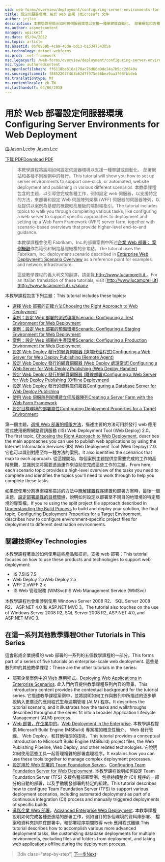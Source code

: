 ```yaml
---
uid: web-forms/overview/deployment/configuring-server-environments-for-web-deployment/configuring-server-environments-for-web-deployment
title: 設定伺服器環境，用於 Web 部署 |Microsoft 文件
author: jrjlee
description: 本教學課程顯示如何將伺服器環境以支援一種單鍵或自動化、 部署網站和各種不同的畫面中的發行設定...
ms.author: aspnetcontent
manager: wpickett
ms.date: 05/04/2012
ms.topic: article
ms.assetid: 0bf0959b-4ca8-45de-bd13-b15347543b5a
ms.technology: dotnet-webforms
ms.prod: .net-framework
msc.legacyurl: /web-forms/overview/deployment/configuring-server-environments-for-web-deployment/configuring-server-environments-for-web-deployment
msc.type: authoredcontent
ms.openlocfilehash: ff6118be618a170ac76d66a9de24a7b5cc2d840a
ms.sourcegitcommit: f8852267f463b62d7f975e56bea9aa3f68fbbdeb
ms.translationtype: MT
ms.contentlocale: zh-TW
ms.lasthandoff: 04/06/2018
---
```

<a name="configuring-server-environments-for-web-deployment"></a><span data-ttu-id="86381-103">用於 Web 部署設定伺服器環境</span><span class="sxs-lookup"><span data-stu-id="86381-103">Configuring Server Environments for Web Deployment</span></span>
====================
<span data-ttu-id="86381-104">由[Jason Lee](https://github.com/jrjlee)</span><span class="sxs-lookup"><span data-stu-id="86381-104">by [Jason Lee](https://github.com/jrjlee)</span></span>

[<span data-ttu-id="86381-105">下載 PDF</span><span class="sxs-lookup"><span data-stu-id="86381-105">Download PDF</span></span>](https://msdnshared.blob.core.windows.net/media/MSDNBlogsFS/prod.evol.blogs.msdn.com/CommunityServer.Blogs.Components.WeblogFiles/00/00/00/63/56/8130.DeployingWebAppsInEnterpriseScenarios.pdf)

> <span data-ttu-id="86381-106">本教學課程將說明如何設定伺服器環境以支援一種單鍵或自動化、 部署網站和各種不同案例中的發行。</span><span class="sxs-lookup"><span data-stu-id="86381-106">This tutorial will show you how to set up server environments to support one-click, or automated, website deployment and publishing in various different scenarios.</span></span> <span data-ttu-id="86381-107">本教學課程包含的主題，以引導您完成各種工作，例如設定 web 伺服器，以支援特定的方法，來部署和設定 Web 伺服陣列架構 (WFF) 伺服器的伺服器陣列，以及提供以案例為基礎的概觀較高層級的端對端指引。</span><span class="sxs-lookup"><span data-stu-id="86381-107">The tutorial includes topics to walk you through completing various tasks, like configuring a web server to support specific approaches to deployment and setting up a Web Farm Framework (WFF) server farm, together with scenario-based overviews that provide higher-level end-to-end guidance.</span></span>
> 
> <span data-ttu-id="86381-108">本教學課程會使用 Fabrikam，Inc.的部署案例中所述[企業 Web 部署： 案例概觀](../deploying-web-applications-in-enterprise-scenarios/enterprise-web-deployment-scenario-overview.md)作為範例和網路基礎結構的參考點。</span><span class="sxs-lookup"><span data-stu-id="86381-108">The tutorial uses the Fabrikam, Inc. deployment scenario described in [Enterprise Web Deployment: Scenario Overview](../deploying-web-applications-in-enterprise-scenarios/enterprise-web-deployment-scenario-overview.md) as a reference point for examples and network infrastructure.</span></span>
> 
> <span data-ttu-id="86381-109">這些教學課程的義大利文的翻譯，請瀏覽[ http://www.lucamorelli.it ](http://www.lucamorelli.it)。</span><span class="sxs-lookup"><span data-stu-id="86381-109">For an Italian translation of these tutorials, visit [http://www.lucamorelli.it](http://www.lucamorelli.it).</span></span>


<span data-ttu-id="86381-110">本教學課程包含下列主題：</span><span class="sxs-lookup"><span data-stu-id="86381-110">This tutorial includes these topics:</span></span>

- [<span data-ttu-id="86381-111">選擇 Web 部署的正確方法</span><span class="sxs-lookup"><span data-stu-id="86381-111">Choosing the Right Approach to Web Deployment</span></span>](choosing-the-right-approach-to-web-deployment.md)
- [<span data-ttu-id="86381-112">案例：設定 Web 部署的測試環境</span><span class="sxs-lookup"><span data-stu-id="86381-112">Scenario: Configuring a Test Environment for Web Deployment</span></span>](scenario-configuring-a-test-environment-for-web-deployment.md)
- [<span data-ttu-id="86381-113">案例：設定 Web 部署的預備環境</span><span class="sxs-lookup"><span data-stu-id="86381-113">Scenario: Configuring a Staging Environment for Web Deployment</span></span>](scenario-configuring-a-staging-environment-for-web-deployment.md)
- [<span data-ttu-id="86381-114">案例：設定 Web 部署的生產環境</span><span class="sxs-lookup"><span data-stu-id="86381-114">Scenario: Configuring a Production Environment for Web Deployment</span></span>](scenario-configuring-a-production-environment-for-web-deployment.md)
- [<span data-ttu-id="86381-115">設定 Web Deploy 發行的網頁伺服器 (遠端代理程式)</span><span class="sxs-lookup"><span data-stu-id="86381-115">Configuring a Web Server for Web Deploy Publishing (Remote Agent)</span></span>](configuring-a-web-server-for-web-deploy-publishing-remote-agent.md)
- [<span data-ttu-id="86381-116">設定 Web Deploy 發行的網頁伺服器 (Web Deploy 處理常式)</span><span class="sxs-lookup"><span data-stu-id="86381-116">Configuring a Web Server for Web Deploy Publishing (Web Deploy Handler)</span></span>](configuring-a-web-server-for-web-deploy-publishing-web-deploy-handler.md)
- [<span data-ttu-id="86381-117">設定 Web Deploy 發行的網頁伺服器 (離線部署)</span><span class="sxs-lookup"><span data-stu-id="86381-117">Configuring a Web Server for Web Deploy Publishing (Offline Deployment)</span></span>](configuring-a-web-server-for-web-deploy-publishing-offline-deployment.md)
- [<span data-ttu-id="86381-118">設定 Web Deploy 發行的資料庫伺服器</span><span class="sxs-lookup"><span data-stu-id="86381-118">Configuring a Database Server for Web Deploy Publishing</span></span>](configuring-a-database-server-for-web-deploy-publishing.md)
- [<span data-ttu-id="86381-119">使用 Web 伺服陣列架構建立伺服器陣列</span><span class="sxs-lookup"><span data-stu-id="86381-119">Creating a Server Farm with the Web Farm Framework</span></span>](creating-a-server-farm-with-the-web-farm-framework.md)
- [<span data-ttu-id="86381-120">設定目標環境的部署屬性</span><span class="sxs-lookup"><span data-stu-id="86381-120">Configuring Deployment Properties for a Target Environment</span></span>](configuring-deployment-properties-for-a-target-environment.md)

<span data-ttu-id="86381-121">第一個主題，[選擇 Web 部署的權限方法](choosing-the-right-approach-to-web-deployment.md)，描述主要的方法可用於發行 web 應用程式使用網際網路資訊服務 (IIS) Web Deployment Tool (Web Deploy) 2.0。</span><span class="sxs-lookup"><span data-stu-id="86381-121">The first topic, [Choosing the Right Approach to Web Deployment](choosing-the-right-approach-to-web-deployment.md), describes the main approaches you can use to publish web applications by using the Internet Information Services (IIS) Web Deployment Tool (Web Deploy) 2.0.</span></span> <span data-ttu-id="86381-122">它也可以識別對應至每一種方法的案例。</span><span class="sxs-lookup"><span data-stu-id="86381-122">It also identifies the scenarios that map to each approach.</span></span> <span data-ttu-id="86381-123">從這裡開始，每個案例主題提供您需要完成的工作的高階概觀，並識別您將需要透過運作來協助您完成這些工作的主題。</span><span class="sxs-lookup"><span data-stu-id="86381-123">From here, each scenario topic provides a high-level overview of the tasks you need to complete and identifies the topics you'll need to work through to help you complete these tasks.</span></span>

<span data-ttu-id="86381-124">如果您使用分割專案檔案描述的方法中[瞭解建置程序](../web-deployment-in-the-enterprise/understanding-the-build-process.md)建置和部署方案時，最後一個主題，[設定部署屬性的目標環境](configuring-deployment-properties-for-a-target-environment.md)，說明如何設定以部署至不同目的地環境的特定環境的專案檔。</span><span class="sxs-lookup"><span data-stu-id="86381-124">If you're using the split project file approach described in [Understanding the Build Process](../web-deployment-in-the-enterprise/understanding-the-build-process.md) to build and deploy your solution, the final topic, [Configuring Deployment Properties for a Target Environment](configuring-deployment-properties-for-a-target-environment.md), describes how to configure environment-specific project files for deployment to different destination environments.</span></span>

## <a name="key-technologies"></a><span data-ttu-id="86381-125">關鍵技術</span><span class="sxs-lookup"><span data-stu-id="86381-125">Key Technologies</span></span>

<span data-ttu-id="86381-126">本教學課程著重於如何使用這些產品和技術，支援 web 部署：</span><span class="sxs-lookup"><span data-stu-id="86381-126">This tutorial focuses on how to use these products and technologies to support web deployment:</span></span>

- <span data-ttu-id="86381-127">IIS 7.5</span><span class="sxs-lookup"><span data-stu-id="86381-127">IIS 7.5</span></span>
- <span data-ttu-id="86381-128">Web Deploy 2.x</span><span class="sxs-lookup"><span data-stu-id="86381-128">Web Deploy 2.x</span></span>
- <span data-ttu-id="86381-129">WFF 2.x</span><span class="sxs-lookup"><span data-stu-id="86381-129">WFF 2.x</span></span>
- <span data-ttu-id="86381-130">IIS Web 管理服務 (WMSvc)</span><span class="sxs-lookup"><span data-stu-id="86381-130">IIS Web Management Service (WMSvc)</span></span>

<span data-ttu-id="86381-131">本教學課程也會牽涉到使用 Windows Server 2008 R2、 SQL Server 2008 R2、 ASP.NET 4.0 和 ASP.NET MVC 3。</span><span class="sxs-lookup"><span data-stu-id="86381-131">The tutorial also touches on the use of Windows Server 2008 R2, SQL Server 2008 R2, ASP.NET 4.0, and ASP.NET MVC 3.</span></span>

## <a name="other-tutorials-in-this-series"></a><span data-ttu-id="86381-132">在這一系列其他教學課程</span><span class="sxs-lookup"><span data-stu-id="86381-132">Other Tutorials in This Series</span></span>

<span data-ttu-id="86381-133">這會形成企業規模的 web 部署的一系列的五個教學課程的一部分。</span><span class="sxs-lookup"><span data-stu-id="86381-133">This forms part of a series of five tutorials on enterprise-scale web deployment.</span></span> <span data-ttu-id="86381-134">這些是數列中的其他教學課程：</span><span class="sxs-lookup"><span data-stu-id="86381-134">These are the other tutorials in the series:</span></span>

- <span data-ttu-id="86381-135">[部署企業案例中的 Web 應用程式](../deploying-web-applications-in-enterprise-scenarios/deploying-web-applications-in-enterprise-scenarios.md)。</span><span class="sxs-lookup"><span data-stu-id="86381-135">[Deploying Web Applications in Enterprise Scenarios](../deploying-web-applications-in-enterprise-scenarios/deploying-web-applications-in-enterprise-scenarios.md).</span></span> <span data-ttu-id="86381-136">此入門內容提供教學課程系列內容的背景。</span><span class="sxs-lookup"><span data-stu-id="86381-136">This introductory content provides the contextual background for the tutorial series.</span></span> <span data-ttu-id="86381-137">它描述教學課程案例中，並將說明如何工作與數列中所描述的逐步解說納入更廣泛的應用程式生命週期管理 (ALM) 程序。</span><span class="sxs-lookup"><span data-stu-id="86381-137">It describes the tutorial scenario, and it illustrates how the tasks and walkthroughs described throughout the series fit into a broader Application Lifecycle Management (ALM) process.</span></span>
- <span data-ttu-id="86381-138">[Web 部署，在企業中的](../web-deployment-in-the-enterprise/web-deployment-in-the-enterprise.md)。</span><span class="sxs-lookup"><span data-stu-id="86381-138">[Web Deployment in the Enterprise](../web-deployment-in-the-enterprise/web-deployment-in-the-enterprise.md).</span></span> <span data-ttu-id="86381-139">本教學課程提供 Microsoft Build Engine (MSBuild) 專案檔的概念性簡介、 Web 發行管線、 Web Deploy，和其他相關的技術。</span><span class="sxs-lookup"><span data-stu-id="86381-139">This tutorial provides a conceptual introduction to Microsoft Build Engine (MSBuild) project files, the Web Publishing Pipeline, Web Deploy, and other related technologies.</span></span> <span data-ttu-id="86381-140">它說明如何使用這些工具一起管理複雜的部署處理程序。</span><span class="sxs-lookup"><span data-stu-id="86381-140">It explains how you can use these tools together to manage complex deployment processes.</span></span>
- <span data-ttu-id="86381-141">[設定用於 Web 部署的 Team Foundation Server](../configuring-team-foundation-server-for-web-deployment/configuring-team-foundation-server-for-web-deployment.md)。</span><span class="sxs-lookup"><span data-stu-id="86381-141">[Configuring Team Foundation Server for Web Deployment](../configuring-team-foundation-server-for-web-deployment/configuring-team-foundation-server-for-web-deployment.md).</span></span> <span data-ttu-id="86381-142">本教學課程說明如何設定 Team Foundation Server (TFS) 支援各種部署案例，包括持續整合 (CI) 程序的一部分的自動的部署，以及手動觸發部署的特定的組建。</span><span class="sxs-lookup"><span data-stu-id="86381-142">This tutorial describes how to configure Team Foundation Server (TFS) to support various deployment scenarios, including automated deployment as part of a continuous integration (CI) process and manually triggered deployments of specific builds.</span></span>
- <span data-ttu-id="86381-143">[進階企業 Web 部署](../advanced-enterprise-web-deployment/advanced-enterprise-web-deployment.md)。</span><span class="sxs-lookup"><span data-stu-id="86381-143">[Advanced Enterprise Web Deployment](../advanced-enterprise-web-deployment/advanced-enterprise-web-deployment.md).</span></span> <span data-ttu-id="86381-144">本教學課程說明如何完成各種更進階的部署工作，例如自訂的多個環境的資料庫部署、 檔案和資料夾排除在部署中，和部署程序期間取得 web 應用程式離線.</span><span class="sxs-lookup"><span data-stu-id="86381-144">This tutorial describes how to accomplish various more advanced deployment tasks, like customizing database deployments for multiple environments, excluding files and folders from deployment, and taking web applications offline during the deployment process.</span></span>

> [!div class="step-by-step"]
> [<span data-ttu-id="86381-145">下一步</span><span class="sxs-lookup"><span data-stu-id="86381-145">Next</span></span>](choosing-the-right-approach-to-web-deployment.md)
